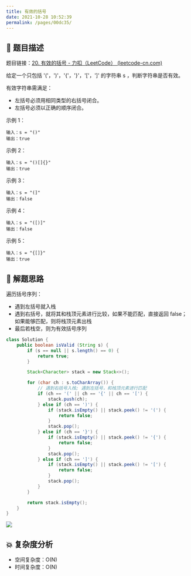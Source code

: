 ```yaml
---
title: 有效的括号
date: 2021-10-28 10:52:39
permalink: /pages/00dc35/
---
```


## 📃 题目描述

题目链接：[20. 有效的括号 - 力扣（LeetCode） (leetcode-cn.com)](https://leetcode-cn.com/problems/valid-parentheses/)

给定一个只包括 '('，')'，'{'，'}'，'['，']' 的字符串 s ，判断字符串是否有效。

有效字符串需满足：

- 左括号必须用相同类型的右括号闭合。
- 左括号必须以正确的顺序闭合。


示例 1：

```
输入：s = "()"
输出：true
```

示例 2：

```
输入：s = "()[]{}"
输出：true
```

示例 3：

```
输入：s = "(]"
输出：false
```

示例 4：

```
输入：s = "([)]"
输出：false
```

示例 5：

```
输入：s = "{[]}"
输出：true
```

## 🔔 解题思路

遍历括号序列：

- 遇到左括号就入栈
- 遇到右括号，就将其和栈顶元素进行比较，如果不能匹配，直接返回 false；如果能够匹配，则将栈顶元素出栈
- 最后若栈空，则为有效括号序列


```java
class Solution {
    public boolean isValid (String s) {
        if (s == null || s.length() == 0) {
            return true;
        }

        Stack<Character> stack = new Stack<>();

        for (char ch : s.toCharArray()) {
            // 遇到右括号入栈; 遇到左括号，和栈顶元素进行匹配
            if (ch == '(' || ch == '{' || ch == '[') {
                stack.push(ch);
            } else if (ch == ')') {
                if (stack.isEmpty() || stack.peek() != '(') {
                    return false;
                }
                stack.pop();
            } else if (ch == '}') {
                if (stack.isEmpty() || stack.peek() != '{') {
                    return false;
                }
                stack.pop();
            } else if (ch == ']') {
                if (stack.isEmpty() || stack.peek() != '[') {
                    return false;
                }
                stack.pop();
            }
        }

        return stack.isEmpty();
    }
}
```

![](https://gitee.com/veal98/images/raw/master/img/20211028110741.png)

## 💥 复杂度分析

- 空间复杂度：O(N)
- 时间复杂度：O(N)

